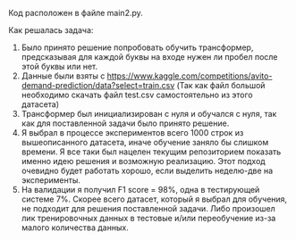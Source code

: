 Код расположен в файле main2.py.

Как решалась задача:
1. Было принято решение попробовать обучить трансформер, предсказывая для каждой буквы на входе нужен ли пробел после этой буквы или нет.
2. Данные были взяты с https://www.kaggle.com/competitions/avito-demand-prediction/data?select=train.csv (Так как файл большой необходимо скачать файл test.csv самостоятельно из этого датасета)
3. Трансформер был инициализирован с нуля и обучался с нуля, так как для поставленной задачи было принято решение.
4. Я выбрал в процессе экспериментов всего 1000 строк из вышеописанного датасета, иначе обучение заняло бы слишком времени. Я все таки был нацелен текущим репозиторием показать именно идею решения и возможную реализацию. Этот подход очевидно будет работать хорошо, если выделить неделю-две на эксперименты.
5. На валидации я получил F1 score = 98%, одна в тестирующей системе 7%. Скорее всего датасет, который я выбрал для обучения, не подходит для решения поставленной задачи. Либо произошел лик тренировочных данных в тестовые и/или переобучение из-за малого количества данных.
